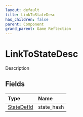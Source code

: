 ```yaml
---
layout: default
title: LinkToStateDesc
has_children: false
parent: Component
grand_parent: Game Reflection
---
```

# LinkToStateDesc
Description 

## Fields

| Type | Name |
|:----------|:--------------|
| [StateDefId](/riftbreaker-wiki/docs/game-reflection/classes/state_def_id/) | state_hash |

